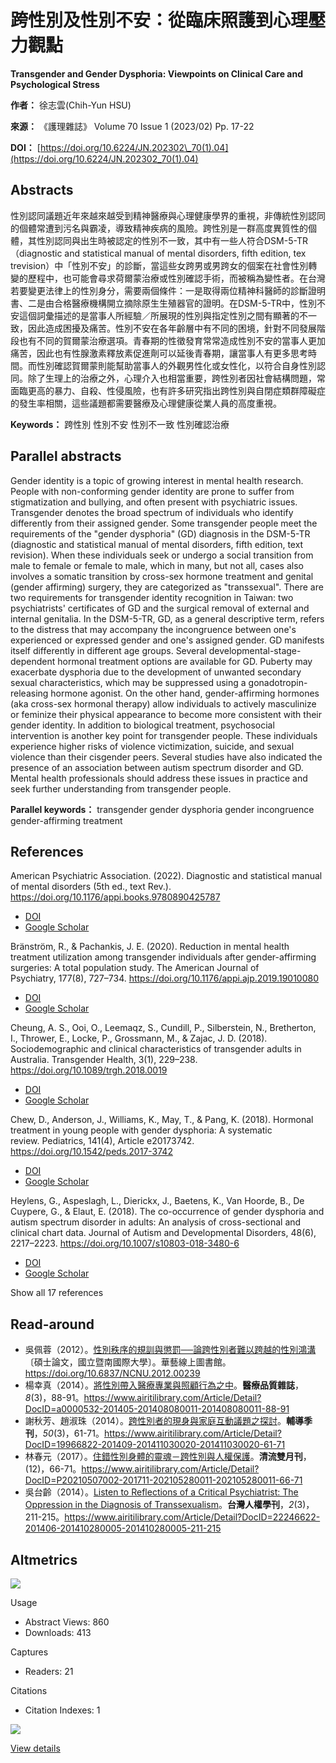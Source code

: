 # 跨性別及性別不安：從臨床照護到心理壓力觀點

**Transgender and Gender Dysphoria: Viewpoints on Clinical Care and Psychological Stress**

**作者：** 徐志雲(Chih-Yun HSU)

**來源：** 《護理雜誌》 Volume 70 Issue 1 (2023/02) Pp. 17-22

**DOI：** [https://doi.org/10.6224/JN.202302\_70(1).04](https://doi.org/10.6224/JN.202302_70(1).04)

## Abstracts

性別認同議題近年來越來越受到精神醫療與心理健康學界的重視，非傳統性別認同的個體常遭到污名與霸凌，導致精神疾病的風險。跨性別是一群高度異質性的個體，其性別認同與出生時被認定的性別不一致，其中有一些人符合DSM-5-TR（diagnostic and statistical manual of mental disorders, fifth edition, tex trevision）中「性別不安」的診斷，當這些女跨男或男跨女的個案在社會性別轉變的歷程中，也可能會尋求荷爾蒙治療或性別確認手術，而被稱為變性者。在台灣若要變更法律上的性別身分，需要兩個條件：一是取得兩位精神科醫師的診斷證明書、二是由合格醫療機構開立摘除原生生殖器官的證明。在DSM-5-TR中，性別不安這個詞彙描述的是當事人所經驗／所展現的性別與指定性別之間有顯著的不一致，因此造成困擾及痛苦。性別不安在各年齡層中有不同的困境，針對不同發展階段也有不同的賀爾蒙治療選項。青春期的性徵發育常常造成性別不安的當事人更加痛苦，因此也有性腺激素釋放素促進劑可以延後青春期，讓當事人有更多思考時間。而性別確認賀爾蒙則能幫助當事人的外觀男性化或女性化，以符合自身性別認同。除了生理上的治療之外，心理介入也相當重要，跨性別者因社會結構問題，常面臨更高的暴力、自殺、性侵風險，也有許多研究指出跨性別與自閉症類群障礙症的發生率相關，這些議題都需要醫療及心理健康從業人員的高度重視。

**Keywords：** 跨性別 性別不安 性別不一致 性別確認治療

## Parallel abstracts

Gender identity is a topic of growing interest in mental health research. People with non-conforming gender identity are prone to suffer from stigmatization and bullying, and often present with psychiatric issues. Transgender denotes the broad spectrum of individuals who identify differently from their assigned gender. Some transgender people meet the requirements of the "gender dysphoria" (GD) diagnosis in the DSM-5-TR (diagnostic and statistical manual of mental disorders, fifth edition, text revision). When these individuals seek or undergo a social transition from male to female or female to male, which in many, but not all, cases also involves a somatic transition by cross-sex hormone treatment and genital (gender affirming) surgery, they are categorized as "transsexual". There are two requirements for transgender identity recognition in Taiwan: two psychiatrists' certificates of GD and the surgical removal of external and internal genitalia. In the DSM-5-TR, GD, as a general descriptive term, refers to the distress that may accompany the incongruence between one's experienced or expressed gender and one's assigned gender. GD manifests itself differently in different age groups. Several developmental-stage-dependent hormonal treatment options are available for GD. Puberty may exacerbate dysphoria due to the development of unwanted secondary sexual characteristics, which may be suppressed using a gonadotropin-releasing hormone agonist. On the other hand, gender-affirming hormones (aka cross-sex hormonal therapy) allow individuals to actively masculinize or feminize their physical appearance to become more consistent with their gender identity. In addition to biological treatment, psychosocial intervention is another key point for transgender people. These individuals experience higher risks of violence victimization, suicide, and sexual violence than their cisgender peers. Several studies have also indicated the presence of an association between autism spectrum disorder and GD. Mental health professionals should address these issues in practice and seek further understanding from transgender people.

**Parallel keywords：** transgender gender dysphoria gender incongruence gender-affirming treatment

## References

American Psychiatric Association. (2022). Diagnostic and statistical manual of mental disorders (5th ed., text Rev.). https://doi.org/10.1176/appi.books.9780890425787

-   [DOI](https://doi.org/10.1176%2fappi.books.9780890425787)
-   [Google Scholar](https://scholar.google.com/scholar?q=American+Psychiatric+Association.+\(2022\).+Diagnostic+and+statistical+manual+of+mental+disorders+\(5th+ed.%2c+text+Rev.\).+https%3a%2f%2fdoi.org%2f10.1176%2fappi.books.9780890425787)

Bränström, R., & Pachankis, J. E. (2020). Reduction in mental health treatment utilization among transgender individuals after gender-affirming surgeries: A total population study. The American Journal of Psychiatry, 177(8), 727–734. https://doi.org/10.1176/appi.ajp.2019.19010080

-   [DOI](https://doi.org/10.1176%2fappi.ajp.2019.19010080)
-   [Google Scholar](https://scholar.google.com/scholar?q=Br%c3%a4nstr%c3%b6m%2c+R.%2c+%26+Pachankis%2c+J.+E.+\(2020\).+Reduction+in+mental+health+treatment+utilization+among+transgender+individuals+after+gender-affirming+surgeries%3a+A+total+population+study.%c2%a0The+American+Journal+of+Psychiatry%2c%c2%a0177\(8\)%2c+727%e2%80%93734.+https%3a%2f%2fdoi.org%2f10.1176%2fappi.ajp.2019.19010080)

Cheung, A. S., Ooi, O., Leemaqz, S., Cundill, P., Silberstein, N., Bretherton, I., Thrower, E., Locke, P., Grossmann, M., & Zajac, J. D. (2018). Sociodemographic and clinical characteristics of transgender adults in Australia. Transgender Health, 3(1), 229–238. https://doi.org/10.1089/trgh.2018.0019

-   [DOI](https://doi.org/10.1089%2ftrgh.2018.0019)
-   [Google Scholar](https://scholar.google.com/scholar?q=Cheung%2c+A.+S.%2c+Ooi%2c+O.%2c+Leemaqz%2c+S.%2c+Cundill%2c+P.%2c+Silberstein%2c+N.%2c+Bretherton%2c+I.%2c+Thrower%2c+E.%2c+Locke%2c+P.%2c+Grossmann%2c+M.%2c+%26+Zajac%2c+J.+D.+\(2018\).+Sociodemographic+and+clinical+characteristics+of+transgender+adults+in+Australia.%c2%a0Transgender+Health%2c%c2%a03\(1\)%2c+229%e2%80%93238.+https%3a%2f%2fdoi.org%2f10.1089%2ftrgh.2018.0019)

Chew, D., Anderson, J., Williams, K., May, T., & Pang, K. (2018). Hormonal treatment in young people with gender dysphoria: A systematic review. Pediatrics, 141(4), Article e20173742. https://doi.org/10.1542/peds.2017-3742

-   [DOI](https://doi.org/10.1542%2fpeds.2017-3742)
-   [Google Scholar](https://scholar.google.com/scholar?q=Chew%2c+D.%2c+Anderson%2c+J.%2c+Williams%2c+K.%2c+May%2c+T.%2c+%26+Pang%2c+K.+\(2018\).+Hormonal+treatment+in+young+people+with+gender+dysphoria%3a+A+systematic+review.%c2%a0Pediatrics%2c%c2%a0141\(4\)%2c+Article+e20173742.+https%3a%2f%2fdoi.org%2f10.1542%2fpeds.2017-3742)

Heylens, G., Aspeslagh, L., Dierickx, J., Baetens, K., Van Hoorde, B., De Cuypere, G., & Elaut, E. (2018). The co-occurrence of gender dysphoria and autism spectrum disorder in adults: An analysis of cross-sectional and clinical chart data. Journal of Autism and Developmental Disorders, 48(6), 2217–2223. https://doi.org/10.1007/s10803-018-3480-6

-   [DOI](https://doi.org/10.1007%2fs10803-018-3480-6)
-   [Google Scholar](https://scholar.google.com/scholar?q=Heylens%2c+G.%2c+Aspeslagh%2c+L.%2c+Dierickx%2c+J.%2c+Baetens%2c+K.%2c+Van+Hoorde%2c+B.%2c+De+Cuypere%2c+G.%2c+%26+Elaut%2c+E.+\(2018\).+The+co-occurrence+of+gender+dysphoria+and+autism+spectrum+disorder+in+adults%3a+An+analysis+of+cross-sectional+and+clinical+chart+data.%c2%a0Journal+of+Autism+and+Developmental+Disorders%2c%c2%a048\(6\)%2c+2217%e2%80%932223.+https%3a%2f%2fdoi.org%2f10.1007%2fs10803-018-3480-6)

Show all 17 references

## Read-around

-   吳佩蓉（2012）。[性別秩序的規訓與懲罰──論跨性別者難以跨越的性別鴻溝](https://www.airitilibrary.com/Article/Detail?DocID=U0020-2608201201310600)〔碩士論文，國立暨南國際大學〕。華藝線上圖書館。https://doi.org/10.6837/NCNU.2012.00239
-   楊幸真（2014）。[將性別帶入醫療專業與照顧行為之中](https://www.airitilibrary.com/Article/Detail?DocID=a0000532-201405-201408080011-201408080011-88-91)。**醫療品質雜誌**，_8_(3)，88-91。https://www.airitilibrary.com/Article/Detail?DocID=a0000532-201405-201408080011-201408080011-88-91
-   謝秋芳、趙淑珠（2014）。[跨性別者的現身與家庭互動議題之探討](https://www.airitilibrary.com/Article/Detail?DocID=19966822-201409-201411030020-201411030020-61-71)。**輔導季刊**，_50_(3)，61-71。https://www.airitilibrary.com/Article/Detail?DocID=19966822-201409-201411030020-201411030020-61-71
-   林春元（2017）。[住錯性別身體的靈魂－跨性別與人權保護](https://www.airitilibrary.com/Article/Detail?DocID=P20210507002-201711-202105280011-202105280011-66-71)。**清流雙月刊**，(12)，66-71。https://www.airitilibrary.com/Article/Detail?DocID=P20210507002-201711-202105280011-202105280011-66-71
-   吳台齡（2014）。[Listen to Reflections of a Critical Psychiatrist: The Oppression in the Diagnosis of Transsexualism](https://www.airitilibrary.com/Article/Detail?DocID=22246622-201406-201410280005-201410280005-211-215)。**台灣人權學刊**，_2_(3)，211-215。https://www.airitilibrary.com/Article/Detail?DocID=22246622-201406-201410280005-201410280005-211-215

## Altmetrics

![](//cdn.plu.mx/01b30309c878a019f260d2d9b9773b0c/plumx-inverse-logo.png)

Usage

-   Abstract Views: 860
-   Downloads: 413

Captures

-   Readers: 21

Citations

-   Citation Indexes: 1

![](//cdn.plu.mx/01b30309c878a019f260d2d9b9773b0c/plumx-logo.png)

[View details](https://plu.mx/a/?doi=10.6224%2fJN.202302_70\(1\).04&theme=plum-bigben-theme "PlumX Metrics Detail Page")
